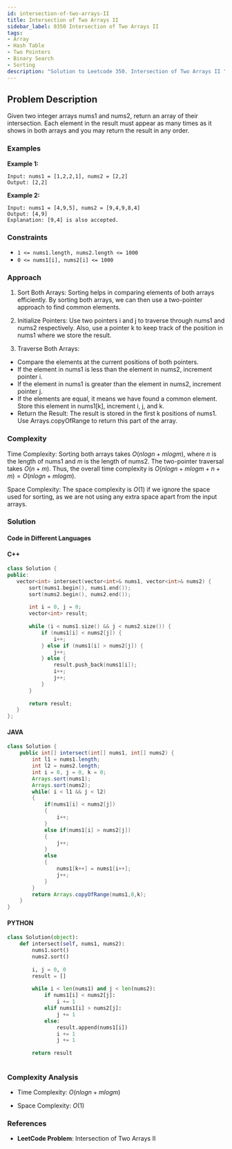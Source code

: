 ```yaml
---
id: intersection-of-two-arrays-II
title: Intersection of Two Arrays II
sidebar_label: 0350 Intersection of Two Arrays II
tags:
- Array
- Hash Table
- Two Pointers
- Binary Search
- Sorting
description: "Solution to Leetcode 350. Intersection of Two Arrays II "
---
```


## Problem Description

Given two integer arrays nums1 and nums2, return an array of their intersection. Each element in the result must appear as many times as it shows in both arrays and you may return the result in any order.

 

### Examples

**Example 1:**

```
Input: nums1 = [1,2,2,1], nums2 = [2,2]
Output: [2,2]
```

**Example 2:**

```
Input: nums1 = [4,9,5], nums2 = [9,4,9,8,4]
Output: [4,9]
Explanation: [9,4] is also accepted.

```



### Constraints
- `1 <= nums1.length, nums2.length <= 1000`
- `0 <= nums1[i], nums2[i] <= 1000`

### Approach 
1. Sort Both Arrays: Sorting helps in comparing elements of both arrays efficiently. By sorting both arrays, we can then use a two-pointer approach to find common elements.

2. Initialize Pointers: Use two pointers i and j to traverse through nums1 and nums2 respectively. Also, use a pointer k to keep track of the position in nums1 where we store the result.

3. Traverse Both Arrays:

- Compare the elements at the current positions of both pointers.
- If the element in nums1 is less than the element in nums2, increment pointer i.
- If the element in nums1 is greater than the element in nums2, increment pointer j.
- If the elements are equal, it means we have found a common element. Store this element in nums1[k], increment i, j, and k.
- Return the Result: The result is stored in the first k positions of nums1. Use Arrays.copyOfRange to return this part of the array.

### Complexity

Time Complexity: Sorting both arrays takes $O(n log n + m log m)$, where $n$ is the length of nums1 and $m$ is the length of nums2. The two-pointer traversal takes $O(n + m)$. Thus, the overall time complexity is $O(n log n + m log m + n + m) = O(n log n + m log m)$.

Space Complexity: The space complexity is $O(1)$ if we ignore the space used for sorting, as we are not using any extra space apart from the input arrays.


### Solution

#### Code in Different Languages

#### C++

 ```cpp
class Solution {
public:
    vector<int> intersect(vector<int>& nums1, vector<int>& nums2) {
        sort(nums1.begin(), nums1.end());
        sort(nums2.begin(), nums2.end());
        
        int i = 0, j = 0;
        vector<int> result;
        
        while (i < nums1.size() && j < nums2.size()) {
            if (nums1[i] < nums2[j]) {
                i++;
            } else if (nums1[i] > nums2[j]) {
                j++;
            } else {
                result.push_back(nums1[i]);
                i++;
                j++;
            }
        }
        
        return result;
    }
};
 ```

#### JAVA

```java
class Solution {
    public int[] intersect(int[] nums1, int[] nums2) {
        int l1 = nums1.length;
        int l2 = nums2.length;
        int i = 0, j = 0, k = 0;
        Arrays.sort(nums1);
        Arrays.sort(nums2);
        while( i < l1 && j < l2)
        {
            if(nums1[i] < nums2[j])
            {
                i++;
            }
            else if(nums1[i] > nums2[j])
            {
                j++;
            }
            else
            {
                nums1[k++] = nums1[i++];
                j++;
            }
        }
        return Arrays.copyOfRange(nums1,0,k);
    }
}
```

#### PYTHON

```python
class Solution(object):
    def intersect(self, nums1, nums2):
        nums1.sort()
        nums2.sort()
        
        i, j = 0, 0
        result = []
        
        while i < len(nums1) and j < len(nums2):
            if nums1[i] < nums2[j]:
                i += 1
            elif nums1[i] > nums2[j]:
                j += 1
            else:
                result.append(nums1[i])
                i += 1
                j += 1
                
        return result
        
```



### Complexity Analysis

- Time Complexity: $O(n log n + m log m)$ 

- Space Complexity: $O(1)$ 

### References

- **LeetCode Problem**: Intersection of Two Arrays II